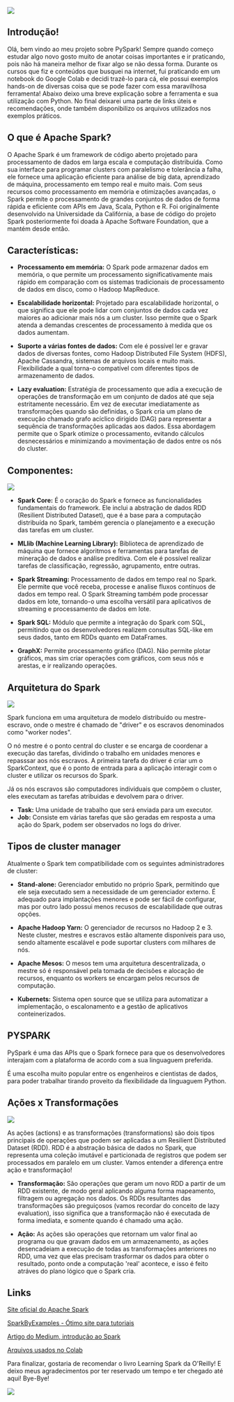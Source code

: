 ![](imagens/logo_pyspark.png)
## Introdução!
Olá, bem vindo ao meu projeto sobre PySpark! Sempre quando começo estudar algo novo gosto muito de anotar coisas importantes e ir praticando, pois não há maneira melhor de fixar algo se não dessa forma. Durante os cursos que fiz e conteúdos que busquei na internet, fui praticando em um notebook do Google Colab e decidi trazê-lo para cá, ele possui exemplos hands-on de diversas coisa que se pode fazer com essa maravilhosa ferramenta! Abaixo deixo uma breve explicação sobre a ferramenta e sua utilização com Python. No final deixarei uma parte de links úteis e recomendações, onde também disponibilizo os arquivos utilizados nos exemplos práticos. 

## O que é Apache Spark?

O Apache Spark é um framework de código aberto projetado para processamento de dados em larga escala e computação distribuída. Como sua interface para programar clusters com paralelismo e tolerância a falha, ele fornece uma aplicação eficiente para análise de big data, aprendizado de máquina, processamento em tempo real e muito mais. Com seus recursos como processamento em memória e otimizações avançadas, o Spark permite o processamento de grandes conjuntos de dados de forma rápida e eficiente com APIs em Java, Scala, Python e R. Foi originalmente desenvolvido na Universidade da Califórnia, a base de código do projeto Spark posteriormente foi doada à Apache Software Foundation, que a mantém desde então.

## Características:
- **Processamento em memória:** O Spark pode armazenar dados em memória, o que permite um processamento significativamente mais rápido em comparação com os sistemas tradicionais de processamento de dados em disco, como o Hadoop MapReduce.

- **Escalabilidade horizontal:** Projetado para escalabilidade horizontal, o que significa que ele pode lidar com conjuntos de dados cada vez maiores ao adicionar mais nós a um cluster. Isso permite que o Spark atenda a demandas crescentes de processamento à medida que os dados aumentam.

- **Suporte a várias fontes de dados:** Com ele é possível ler e gravar dados de diversas fontes, como Hadoop Distributed File System (HDFS), Apache Cassandra, sistemas de arquivos locais e muito mais. Flexibilidade a qual torna-o compatível com diferentes tipos de armazenamento de dados.

- **Lazy evaluation:** Estratégia de processamento que adia a execução de operações de transformação em um conjunto de dados até que seja estritamente necessário. Em vez de executar imediatamente as transformações quando são definidas, o Spark cria um plano de execução chamado grafo acíclico dirigido (DAG) para representar a sequência de transformações aplicadas aos dados. Essa abordagem permite que o Spark otimize o processamento, evitando cálculos desnecessários e minimizando a movimentação de dados entre os nós do cluster.

## Componentes:

![](imagens/componentes.png)

- **Spark Core:** É o coração do Spark e fornece as funcionalidades fundamentais do framework. Ele inclui a abstração de dados RDD (Resilient Distributed Dataset), que é a base para a computação distribuída no Spark, também gerencia o planejamento e a execução das tarefas em um cluster.

- **MLlib (Machine Learning Library):** Biblioteca de aprendizado de máquina que fornece algoritmos e ferramentas para tarefas de mineração de dados e análise preditiva. Com ele é possível realizar tarefas de classificação, regressão, agrupamento, entre outras.

- **Spark Streaming:** Processamento de dados em tempo real no Spark. Ele permite que você receba, processe e analise fluxos contínuos de dados em tempo real. O Spark Streaming também pode processar dados em lote, tornando-o uma escolha versátil para aplicativos de streaming e processamento de dados em lote.

- **Spark SQL:** Módulo que permite a integração do Spark com SQL, permitindo que os desenvolvedores realizem consultas SQL-like em seus dados, tanto em RDDs quanto em DataFrames.

- **GraphX:** Permite processamento gráfico (DAG). Não permite plotar gráficos, mas sim criar operações com gráficos, com seus nós e arestas, e ir realizando operações.

## Arquitetura do Spark

![](imagens/cluster-overview.png)

Spark funciona em uma arquitetura de modelo distribuído ou mestre-escravo, onde o mestre é chamado de "driver" e os escravos denominados como "worker nodes". 

O nó mestre é o ponto central do cluster e se encarga de coordenar a execução das tarefas, dividindo o trabalho em unidades menores e repasssar aos nós escravos. A primeira tarefa do driver é criar um o SparkContext, que é o ponto de entrada para a aplicação interagir com o cluster e utilizar os recursos do Spark.

Já os nós escravos são computadores individuais que compõem o cluster, eles executam as tarefas atribuidas e devolvem para o driver. 

- **Task:** Uma unidade de trabalho que será enviada para um executor.
- **Job:** Consiste em várias tarefas que são geradas em resposta a uma ação do Spark, podem ser observados no logs do driver. 

## Tipos de cluster manager
Atualmente o Spark tem compatibilidade com os seguintes administradores de cluster:

- **Stand-alone:** Gerenciador embutido no próprio Spark, permitindo que ele seja executado sem a necessidade de um gerenciador externo. É adequado para implantações menores e pode ser fácil de configurar, mas por outro lado possui menos recusos de escalabilidade que outras opções.

- **Apache Hadoop Yarn:** O gerenciador de recursos no Hadoop 2 e 3. Neste cluster, mestres e escravos estão altamente disponíveis para uso, sendo altamente escalável e pode suportar clusters com milhares de nós.

- **Apache Mesos:** O mesos tem uma arquitetura descentralizada, o mestre só é responsável pela tomada de decisões e alocação de recursos, enquanto os workers se encargam pelos recursos de computação.  

- **Kubernets:** Sistema open source que se utiliza para automatizar a implementação, o escalonamento e a gestão de aplicativos conteinerizados.

## PYSPARK

PySpark é uma das APIs que o Spark fornece para que os desenvolvedores interajam com a plataforma de acordo com a sua linguaguem preferida.

É uma escolha muito popular entre os engenheiros e cientistas de dados, para poder trabalhar tirando proveito da flexibilidade da linguaguem Python.

## Ações x Transformações

![](imagens/lazy.jpg)

As ações (actions) e as transformações (transformations) são dois tipos principais de operações que podem ser aplicadas a um Resilient Distributed Dataset (RDD). RDD é a abstração básica de dados no Spark, que representa uma coleção imutável e particionada de registros que podem ser processados em paralelo em um cluster. Vamos entender a diferença entre ação e transformação!

- **Transformação:** São operações que geram um novo RDD a partir de um RDD existente, de modo geral aplicando alguma forma mapeamento, filtragem ou agregação nos dados. Os RDDs resultantes das transformações são preguiçosos (vamos recordar do conceito de lazy evaluation), isso significa que a transformação não é executada de forma imediata, e somente quando é chamado uma ação.

- **Ação:** As ações são operações que retornam um valor final ao programa ou que gravam dados em um armazenamento, as ações desencadeiam a execução de todas as transformações anteriores no RDD, uma vez que elas precisam trasformar os dados para obter o resultado, ponto onde a computação 'real' acontece, e isso é feito atráves do plano lógico que o Spark cria.  

## Links

[Site oficial do Apache Spark](https://spark.apache.org/)

[SparkByExamples - Ótimo site para tutoriais](https://sparkbyexamples.com/)

[Artigo do Medium, introdução ao Spark](https://medium.com/gabriel-luz/spark-101-introdu%C3%A7%C3%A3o-ao-framework-de-processamento-de-dados-distribu%C3%ADdos-1f959e596024)

[Arquivos usados no Colab]()

Para finalizar, gostaria de recomendar o livro Learning Spark da O'Reilly! E deixo meus agradecimentos por ter reservado um tempo e ter chegado até aqui! Bye-Bye!

![](imagens/yodaBye.gif)
